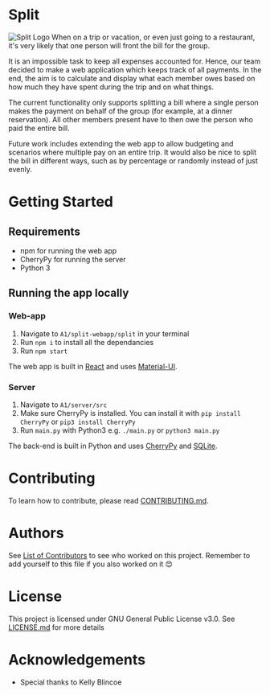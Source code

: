 # Split
![Split Logo](https://i.imgur.com/qXONyae.jpg)
When on a trip or vacation, or even just going to a restaurant, it's very likely that one person will front the bill for the group.

It is an impossible task to keep all expenses accounted for. Hence, our team decided to make a web application which keeps track of all payments. In the end, the aim is to calculate and display what each member owes based on how much they have spent during the trip and on what things.

The current functionality only supports splitting a bill where a single person makes the payment on behalf of the group (for example, at a dinner reservation). All other members present have to then owe the person who paid the entire bill.

Future work includes extending the web app to allow budgeting and scenarios where multiple pay on an entire trip. It would also be nice to split the bill in different ways, such as by percentage or randomly instead of just evenly.

# Getting Started

## Requirements
* npm for running the web app
* CherryPy for running the server
* Python 3

## Running the app locally

### Web-app
1. Navigate to `A1/split-webapp/split` in your terminal
2. Run `npm i` to install all the dependancies
3. Run `npm start`

The web app is built in [React](https://reactjs.org/) and uses [Material-UI](https://material-ui.com/).

### Server
1. Navigate to `A1/server/src`
2. Make sure CherryPy is installed. You can install it with `pip install CherryPy` or `pip3 install CherryPy`
3. Run `main.py` with Python3 e.g. `./main.py` or `python3 main.py`

The back-end is built in Python and uses [CherryPy](https://cherrypy.org/) and [SQLite](https://www.sqlite.org/index.html).

# Contributing
To learn how to contribute, please read [CONTRIBUTING.md](https://github.com/SOFTENG701G1/A1/blob/master/CONTRIBUTING.md).

# Authors
See [List of Contributors](https://github.com/SOFTENG701G1/A1/wiki/List-of-contributors) to see who worked on this project. Remember to add yourself to this file if you also worked on it :blush:    

# License
This project is licensed under GNU General Public License v3.0. See [LICENSE.md](https://github.com/SOFTENG701G1/A1/blob/master/LICENSE.md) for more details

# Acknowledgements
* Special thanks to Kelly Blincoe
